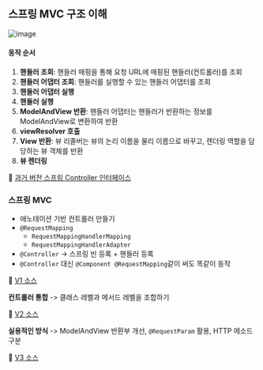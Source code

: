 ## 스프링 MVC 구조 이해

![image](https://user-images.githubusercontent.com/57944099/168527524-33619033-f1ad-4437-8020-b1e8111e69ad.png)

#### **동작 순서**

1. **핸들러 조회**: 핸들러 매핑을 통해 요청 URL에 매핑된 핸들러(컨트롤러)를 조회
2. **핸들러 어댑터 조회**: 핸들러를 실행할 수 있는 핸들러 어댑터를 조회
3. **핸들러 어댑터 실행**
4. **핸들러 실행**
5. **ModelAndView 반환**: 핸들러 어댑터는 핸들러가 반환하는 정보를 ModelAndView로 변환하여 반환
6. **viewResolver 호출**
7. **View 반환**: 뷰 리졸버는 뷰의 논리 이름을 물리 이름으로 바꾸고, 렌더링 역할을 담당하는 뷰 객체를 반환
8. **뷰 렌더링**

📌 [과거 버전 스프링 Controller 인터페이스](https://github.com/dldbdud314/spring-web-dev-playground/blob/main/spring-mvc/servlet/src/main/java/hello/servlet/web/springmvc/old/OldController.java)

### 스프링 MVC

- 애노테이션 기반 컨트롤러 만들기
- `@RequestMapping`
  - `RequestMappingHandlerMapping`
  - `RequestMappingHandlerAdapter`
- `@Controller` -> 스프링 빈 등록 + 핸들러 등록
- `@Controller` 대신 `@Component @RequestMapping`같이 써도 똑같이 동작

📌 [V1 소스](https://github.com/dldbdud314/spring-web-dev-playground/tree/main/spring-mvc/servlet/src/main/java/hello/servlet/web/springmvc/v1)

**컨트롤러 통합** -> 클래스 레벨과 메서드 레벨을 조합하기

📌 [V2 소스](https://github.com/dldbdud314/spring-web-dev-playground/blob/main/spring-mvc/servlet/src/main/java/hello/servlet/web/springmvc/v2/SpringMemberControllerV2.java)

**실용적인 방식** -> ModelAndView 반환부 개선, `@RequestParam` 활용, HTTP 메소드 구분

📌 [V3 소스](https://github.com/dldbdud314/spring-web-dev-playground/blob/main/spring-mvc/servlet/src/main/java/hello/servlet/web/springmvc/v3/SpringMemberControllerV3.java)
